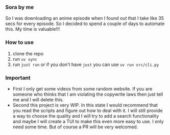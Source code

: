 ### Sora by me
So I was downloading an anime episode when I found out that I take like 35 secs for every episode. So I decided to spend a couple of days to automate this. My time is valuable!!!


### How to use
1. clone the repo
2. run `uv sync`
3. run `just run` or if you don't have `just` you can use `uv run src/cli.py`


### Important
- First I only get some videos from some random website. If you are someone who thinks that I am violating the copywrite laws then just tell me and I will delete this.
- Second this project is very WIP. In this state I would recommend that you read the scripts and figure out how to deal with it. I will still provide a way to choose the quality and I will try to add a search functionality and maybe I will create a TUI to make this even more easy to use. I only need some time. But of course a PR will be very welcomed.
